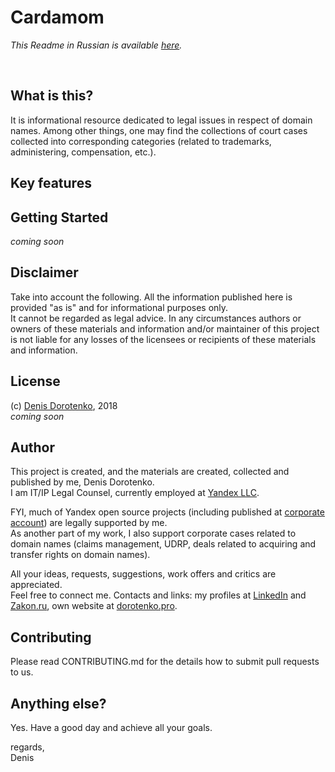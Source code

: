 # Cardamom

*This Readme in Russian is available [here](/cardamom/README-RU.md).*

<br>

## What is this?

It is informational resource dedicated to legal issues in respect of domain names. Among other things, one may find the collections of court cases collected into corresponding categories (related to trademarks, administering, compensation, etc.).<br/>

## Key features


## Getting Started


*coming soon*


## Disclaimer

Take into account the following. All the information published here is provided "as is" and for informational purposes only.<br/>
It cannot be regarded as legal advice. In any circumstances authors or owners of these materials and information and/or maintainer of this project is not liable for any losses of the licensees or recipients of these materials and information.


## License

(c) [Denis Dorotenko](http://linkedin.com/in/dorotenko/), 2018 <br/>
*coming soon*

## Author

This project is created, and the materials are created, collected and published by me, Denis Dorotenko.<br/>
I am IT/IP Legal Counsel, currently employed at [Yandex LLC](https://yandex.com/company/). <br/>

FYI, much of Yandex open source projects (including published at [corporate account](https://github.com/yandex)) are legally supported by me.<br/>
As another part of my work, I also support corporate cases related to domain names (claims management, UDRP, deals related to acquiring and transfer rights on domain names).

All your ideas, requests, suggestions, work offers and critics are appreciated.<br/> 
Feel free to connect me. Contacts and links: my profiles at [LinkedIn](http://linkedin.com/in/dorotenko/en) and [Zakon.ru](http://zakon.ru/dorotenko), own website at [dorotenko.pro](http://dorotenko.pro/english).

## Contributing

Please read CONTRIBUTING.md for the details how to submit pull requests to us.


## Anything else?

Yes. Have a good day and achieve all your goals.

regards,<br/>
Denis
